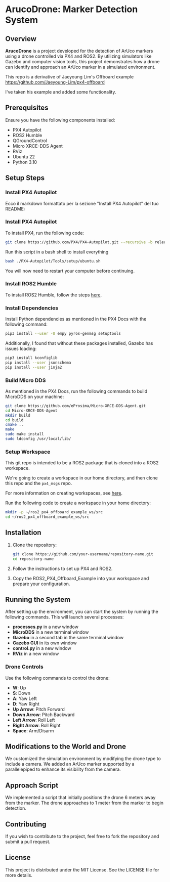 # ArucoDrone: Marker Detection System

## Overview

**ArucoDrone** is a project developed for the detection of ArUco markers using a drone controlled via PX4 and ROS2. By utilizing simulators like Gazebo and computer vision tools, this project demonstrates how a drone can identify and approach an ArUco marker in a simulated environment.

This repo is a derivative of Jaeyoung Lim's Offboard example https://github.com/Jaeyoung-Lim/px4-offboard

I've taken his example and added some functionality.

## Prerequisites

Ensure you have the following components installed:

- PX4 Autopilot
- ROS2 Humble
- QGroundControl
- Micro XRCE-DDS Agent
- RViz
- Ubuntu 22
- Python 3.10

## Setup Steps

### Install PX4 Autopilot

Ecco il markdown formattato per la sezione "Install PX4 Autopilot" del tuo README:

### Install PX4 Autopilot

To install PX4, run the following code:

```bash
git clone https://github.com/PX4/PX4-Autopilot.git --recursive -b release/1.14
```
Run this script in a bash shell to install everything

```bash
bash ./PX4-Autopilot/Tools/setup/ubuntu.sh
```
You will now need to restart your computer before continuing.

### Install ROS2 Humble

To install ROS2 Humble, follow the steps [here](https://docs.ros.org/en/humble/Installation/Ubuntu-Install-Debs.html).

### Install Dependencies

Install Python dependencies as mentioned in the PX4 Docs with the following command:

```bash
pip3 install --user -U empy pyros-genmsg setuptools
```
Additionally, I found that without these packages installed, Gazebo has issues loading:

```bash
pip3 install kconfiglib
pip install --user jsonschema
pip install --user jinja2
```
### Build Micro DDS

As mentioned in the PX4 Docs, run the following commands to build MicroDDS on your machine:

```bash
git clone https://github.com/eProsima/Micro-XRCE-DDS-Agent.git
cd Micro-XRCE-DDS-Agent
mkdir build
cd build
cmake ..
make
sudo make install
sudo ldconfig /usr/local/lib/
```

### Setup Workspace

This git repo is intended to be a ROS2 package that is cloned into a ROS2 workspace.

We're going to create a workspace in our home directory, and then clone this repo and the `px4_msgs` repo.

For more information on creating workspaces, see [here](https://docs.ros.org/en/humble/Tutorials/Workspace/Creating-Your-Workspace.html).

Run the following code to create a workspace in your home directory:

```bash
mkdir -p ~/ros2_px4_offboard_example_ws/src
cd ~/ros2_px4_offboard_example_ws/src
```

## Installation

1. Clone the repository:
   ```bash
   git clone https://github.com/your-username/repository-name.git
   cd repository-name
2. Follow the instructions to set up PX4 and ROS2.

3. Copy the ROS2_PX4_Offboard_Example into your workspace and prepare your configuration.

## Running the System

After setting up the environment, you can start the system by running the following commands. This will launch several processes:

- **processes.py** in a new window
- **MicroDDS** in a new terminal window
- **Gazebo** in a second tab in the same terminal window
- **Gazebo GUI** in its own window
- **control.py** in a new window
- **RViz** in a new window

### Drone Controls

Use the following commands to control the drone:

- **W**: Up
- **S**: Down
- **A**: Yaw Left
- **D**: Yaw Right
- **Up Arrow**: Pitch Forward
- **Down Arrow**: Pitch Backward
- **Left Arrow**: Roll Left
- **Right Arrow**: Roll Right
- **Space**: Arm/Disarm

## Modifications to the World and Drone
We customized the simulation environment by modifying the drone type to include a camera. We added an ArUco marker supported by a parallelepiped to enhance its visibility from the camera.

## Approach Script
We implemented a script that initially positions the drone 6 meters away from the marker. The drone approaches to 1 meter from the marker to begin detection.

## Contributing
If you wish to contribute to the project, feel free to fork the repository and submit a pull request.

## License
This project is distributed under the MIT License. See the LICENSE file for more details.

